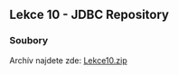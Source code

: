 Lekce 10 - JDBC Repository
--------------------------

### Soubory

Archív najdete zde: [Lekce10.zip](/data/2019-jaro/java2/Lekce10.zip)


